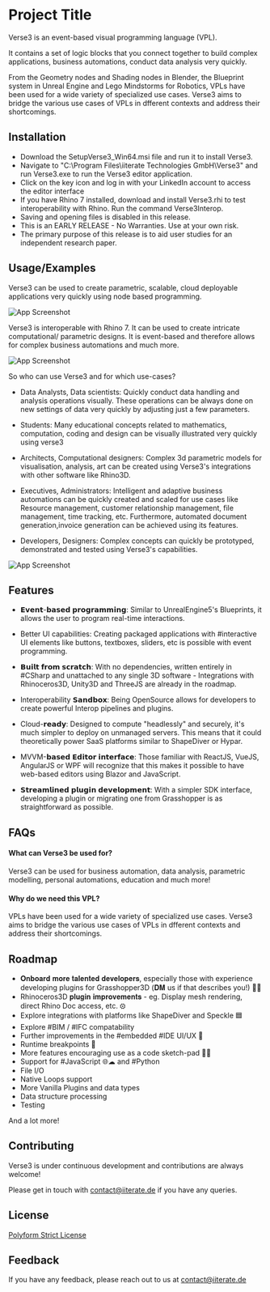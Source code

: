 # Project Title

Verse3 is an event-based visual programming language (VPL). 

It contains a set of logic blocks that you connect together to build complex applications, business automations, conduct data analysis very quickly.

From the Geometry nodes and Shading nodes in Blender, the Blueprint system in Unreal Engine and Lego Mindstorms for Robotics, VPLs have been used for a wide variety of specialized use cases. Verse3 aims to bridge the various use cases of VPLs in dfferent contexts and address their shortcomings.


## Installation

- Download the SetupVerse3_Win64.msi file and run it to install Verse3.
- Navigate to "C:\Program Files\iiterate Technologies GmbH\Verse3" and run Verse3.exe to run the Verse3 editor application.
- Click on the key icon and log in with your LinkedIn account to access the editor interface
- If you have Rhino 7 installed, download and install Verse3.rhi to test interoperability with Rhino. Run the command Verse3Interop.
- Saving and opening files is disabled in this release.
- This is an EARLY RELEASE - No Warranties. Use at your own risk.
- The primary purpose of this release is to aid user studies for an independent research paper.
    
## Usage/Examples

Verse3 can be used to create parametric, scalable, cloud deployable applications very quickly using node based programming. 

![App Screenshot](https://iiterate.de/images/project_photos/Verse3/Verse6.jpg)

Verse3 is interoperable with Rhino 7. It can be used to create intricate computational/ parametric designs. It is event-based and therefore allows for complex business automations and much more.


![App Screenshot](https://iiterate.de/images/project_photos/Verse3/Verse3.jpg)

So who can use Verse3 and for which use-cases?

- Data Analysts, Data scientists: Quickly conduct data handling and analysis operations visually. These operations can be always done on new settings of data very quickly by adjusting just a few parameters.

- Students: Many educational concepts related to mathematics, computation, coding and design can be visually illustrated very quickly using verse3

- Architects, Computational designers: Complex 3d parametric models for visualisation, analysis, art can be created using Verse3's integrations with other software like Rhino3D.

- Executives, Administrators: Intelligent and adaptive business automations can be quickly created and scaled for use cases like Resource management, customer relationship management, file management, time tracking, etc. Furthermore, automated document generation,invoice generation can be achieved using its features.

- Developers, Designers: Complex concepts can quickly be prototyped, demonstrated and tested using Verse3's capabilities.

![App Screenshot](https://iiterate.de/images/project_photos/Verse3/Verse2.jpg)
## Features

- 𝗘𝘃𝗲𝗻𝘁-𝗯𝗮𝘀𝗲𝗱 𝗽𝗿𝗼𝗴𝗿𝗮𝗺𝗺𝗶𝗻𝗴: Similar to UnrealEngine5's Blueprints, it allows the user to program real-time interactions.

- Better UI capabilities: Creating packaged applications with #interactive UI elements like buttons, textboxes, sliders, etc is possible with event programming.

- 𝗕𝘂𝗶𝗹𝘁 𝗳𝗿𝗼𝗺 𝘀𝗰𝗿𝗮𝘁𝗰𝗵: With no dependencies, written entirely in #CSharp and unattached to any single 3D software - Integrations with Rhinoceros3D, Unity3D and ThreeJS are already in the roadmap.

- Interoperability 𝗦𝗮𝗻𝗱𝗯𝗼𝘅: Being OpenSource allows for developers to create powerful Interop pipelines and plugins.

- Cloud-𝗿𝗲𝗮𝗱𝘆: Designed to compute "headlessly" and securely, it's much simpler to deploy on unmanaged servers. This means that it could theoretically power SaaS platforms similar to ShapeDiver or Hypar.

- MVVM-𝗯𝗮𝘀𝗲𝗱 𝗘𝗱𝗶𝘁𝗼𝗿 𝗶𝗻𝘁𝗲𝗿𝗳𝗮𝗰𝗲: Those familiar with ReactJS, VueJS, AngularJS or WPF will recognize that this makes it possible to have web-based editors using Blazor and JavaScript.

- 𝗦𝘁𝗿𝗲𝗮𝗺𝗹𝗶𝗻𝗲𝗱 𝗽𝗹𝘂𝗴𝗶𝗻 𝗱𝗲𝘃𝗲𝗹𝗼𝗽𝗺𝗲𝗻𝘁: With a simpler SDK interface, developing a plugin or migrating one from Grasshopper is as straightforward as possible.

## FAQs

#### What can Verse3 be used for?

Verse3 can be used for business automation, data analysis, parametric modelling, personal automations, education and much more!

#### Why do we need this VPL?

VPLs have been used for a wide variety of specialized use cases. Verse3 aims to bridge the various use cases of VPLs in dfferent contexts and address their shortcomings.
 
## Roadmap

- 𝐎𝐧𝐛𝐨𝐚𝐫𝐝 𝐦𝐨𝐫𝐞 𝐭𝐚𝐥𝐞𝐧𝐭𝐞𝐝 𝐝𝐞𝐯𝐞𝐥𝐨𝐩𝐞𝐫𝐬, especially those with experience developing plugins for Grasshopper3D (𝐃𝐌 us if that describes you!) 👨‍💻
- Rhinoceros3D 𝐩𝐥𝐮𝐠𝐢𝐧 𝐢𝐦𝐩𝐫𝐨𝐯𝐞𝐦𝐞𝐧𝐭𝐬 - eg. Display mesh rendering, direct Rhino Doc access, etc. ⚙
- Explore integrations with platforms like ShapeDiver and Speckle 🟦
- Explore #BIM / #IFC compatability
- Further improvements in the #embedded #IDE UI/UX 🚀
- Runtime breakpoints 🔴
- More features encouraging use as a code sketch-pad 👨‍💻
- Support for #JavaScript 🌐☁ and #Python 
- File I/O
- Native Loops support
- More Vanilla Plugins and data types
- Data structure processing
- Testing

And a lot more!



## Contributing

Verse3 is under continuous development and contributions are always welcome!

Please get in touch with contact@iiterate.de if you have any queries.


## License

[Polyform Strict License](https://polyformproject.org/licenses/strict/1.0.0/)


## Feedback

If you have any feedback, please reach out to us at contact@iiterate.de

